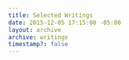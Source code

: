 ```yaml
---
title: Selected Writings
date: 2015-12-05 17:15:00 -05:00
layout: archive
archive: writings
timestamp?: false
---
```


